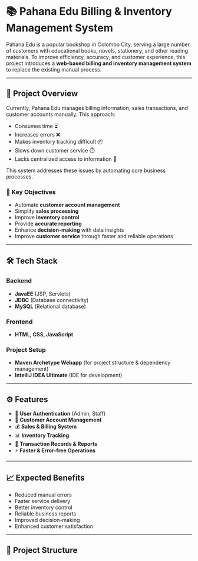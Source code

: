 # 📚 Pahana Edu Billing & Inventory Management System

Pahana Edu is a popular bookshop in Colombo City, serving a large number of customers with educational books, novels, stationery, and other reading materials. To improve efficiency, accuracy, and customer experience, this project introduces a **web-based billing and inventory management system** to replace the existing manual process.

---

## 🚀 Project Overview
Currently, Pahana Edu manages billing information, sales transactions, and customer accounts manually. This approach:
- Consumes time ⏳
- Increases errors ❌
- Makes inventory tracking difficult 📦
- Slows down customer service ⏱️
- Lacks centralized access to information 📂  

This system addresses these issues by automating core business processes.

### 🎯 Key Objectives
- Automate **customer account management**
- Simplify **sales processing**
- Improve **inventory control**
- Provide **accurate reporting**
- Enhance **decision-making** with data insights
- Improve **customer service** through faster and reliable operations

---

## 🛠️ Tech Stack

### Backend
- **JavaEE** (JSP, Servlets)
- **JDBC** (Database connectivity)
- **MySQL** (Relational database)

### Frontend
- **HTML, CSS, JavaScript**

### Project Setup
- **Maven Archetype Webapp** (for project structure & dependency management)
- **IntelliJ IDEA Ultimate** (IDE for development)

---

## ⚙️ Features
- 🔐 **User Authentication** (Admin, Staff)
- 👥 **Customer Account Management**
- 💰 **Sales & Billing System**
- 📊 **Inventory Tracking**
- 📝 **Transaction Records & Reports**
- ⚡ **Faster & Error-free Operations**

---

## 📈 Expected Benefits
- Reduced manual errors
- Faster service delivery
- Better inventory control
- Reliable business reports
- Improved decision-making
- Enhanced customer satisfaction

---

## 📂 Project Structure
